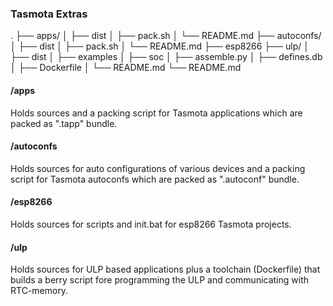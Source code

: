 ### Tasmota Extras

.
├── apps/
│   ├── dist
│   ├── pack.sh
│   └── README.md
├── autoconfs/
│   ├── dist
│   ├── pack.sh
│   └── README.md
├── esp8266
├── ulp/
│   ├── dist
│   ├── examples
│   ├── soc
│   ├── assemble.py
│   ├── defines.db
│   ├── Dockerfile
│   └── README.md
└── README.md


#### /apps

Holds sources and a packing script for Tasmota applications which are packed as ".tapp" bundle.

#### /autoconfs

Holds sources for auto configurations of various devices and a packing script for Tasmota autoconfs which are packed as ".autoconf" bundle.

#### /esp8266

Holds sources for scripts and init.bat for esp8266 Tasmota projects.

#### /ulp

Holds sources for ULP based applications plus a toolchain (Dockerfile) that builds a berry script fore programming the ULP and communicating with RTC-memory.